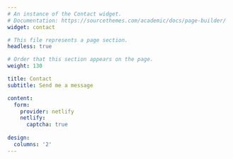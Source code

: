 ```yaml
---
# An instance of the Contact widget.
# Documentation: https://sourcethemes.com/academic/docs/page-builder/
widget: contact

# This file represents a page section.
headless: true

# Order that this section appears on the page.
weight: 130

title: Contact
subtitle: Send me a message

content:
  form:
    provider: netlify
    netlify:
      captcha: true
  
design:
  columns: '2'
---
```

